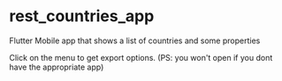 # rest_countries_app

Flutter Mobile app that shows a list of countries and some properties

Click on the menu to get export options. (PS: you won't open if you dont have the appropriate app)

